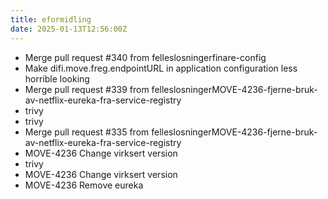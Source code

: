 ```yaml
---
title: eformidling
date: 2025-01-13T12:56:00Z
---
```

- Merge pull request #340 from felleslosningerfinare-config
- Make difi.move.freg.endpointURL in application configuration less horrible looking
- Merge pull request #339 from felleslosningerMOVE-4236-fjerne-bruk-av-netflix-eureka-fra-service-registry
- trivy
- trivy
- Merge pull request #335 from felleslosningerMOVE-4236-fjerne-bruk-av-netflix-eureka-fra-service-registry
- MOVE-4236 Change virksert version
- trivy
- MOVE-4236 Change virksert version
- MOVE-4236 Remove eureka

